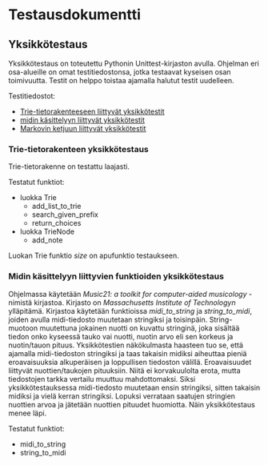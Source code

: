 # Testausdokumentti

## Yksikkötestaus

Yksikkötestaus on toteutettu Pythonin Unittest-kirjaston avulla. Ohjelman eri osa-alueille on omat testitiedostonsa, jotka testaavat kyseisen osan toimivuutta. Testit on helppo toistaa ajamalla halutut testit uudelleen. 

Testitiedostot:
- [Trie-tietorakenteeseen liittyvät yksikkötestit](../src/tests/trie_test.py)
- [midin käsittelyyn liittyvät yksikkötestit](../src/tests/midi_test.py)
- [Markovin ketjuun liittyvät yksikkötestit](../src/tests/markovchain_test.py)

### Trie-tietorakenteen yksikkötestaus

Trie-tietorakenne on testattu laajasti.

Testatut funktiot:
- luokka Trie
  - add_list_to_trie
  - search_given_prefix
  - return_choices
- luokka TrieNode
  - add_note

Luokan Trie funktio *size* on apufunktio testaukseen.

### Midin käsittelyyn liittyvien funktioiden yksikkötestaus

Ohjelmassa käytetään *Music21: a toolkit for computer-aided musicology* -nimistä kirjastoa. Kirjasto on *Massachusetts Institute of Technologyn* ylläpitämä. Kirjastoa käytetään funktioissa *midi_to_string* ja *string_to_midi*, joiden avulla midi-tiedosto muutetaan stringiksi ja toisinpäin. String-muotoon muutettuna jokainen nuotti on kuvattu stringinä, joka sisältää tiedon onko kyseessä tauko vai nuotti, nuotin arvo eli sen korkeus ja nuotin/tauon pituus. Yksikkötestien näkökulmasta haasteen tuo se, että ajamalla midi-tiedoston stringiksi ja taas takaisin midiksi aiheuttaa pieniä eroavaisuuksia alkuperäisen ja loppullisen tiedoston välillä. Eroavaisuudet liittyvät nuottien/taukojen pituuksiin. Niitä ei korvakuulolta erota, mutta tiedostojen tarkka vertailu muuttuu mahdottomaksi. Siksi yksikkötestauksessa midi-tiedosto muutetaan ensin stringiksi, sitten takaisin midiksi ja vielä kerran stringiksi. Lopuksi verrataan saatujen stringien nuottien arvoa ja jätetään nuottien pituudet huomiotta. Näin yksikkötestaus menee läpi.

Testatut funktiot:
- midi_to_string
- string_to_midi